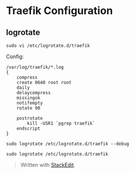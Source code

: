   
# Traefik Configuration

## logrotate
	sudo vi /etc/logrotate.d/traefik

Config:
```
/var/log/traefik/*.log
{
    compress
    create 0640 root root
    daily
    delaycompress
    missingok
    notifempty
    rotate 90

    postrotate
        kill -USR1 `pgrep traefik`
    endscript
}
```
	sudo logrotate /etc/logrotate.d/traefik --debug
	
	sudo logrotate /etc/logrotate.d/traefik




> Written with [StackEdit](https://stackedit.io/).
<!--stackedit_data:
eyJoaXN0b3J5IjpbMTIxMDQzNDE2OCwxOTg3MzkyNzU3XX0=
-->
<!--stackedit_data:
eyJoaXN0b3J5IjpbMTA0NDkwMjkwOF19
-->